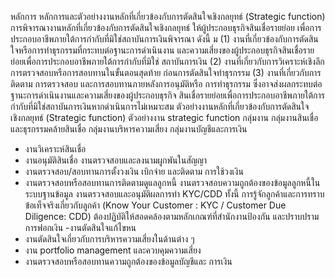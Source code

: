 หลักการ
หลักการและตัวอย่างงานหลักที่เกี่ยวข้องกับการตัดสินใจเชิงกลยุทธ์ (Strategic function)
การพิจารณางานหลักที่เกี่ยวข้องกับการตัดสินใจเชิงกลยุทธ์ ให้ผู้ประกอบธุรกิจสินเชื่อรายย่อย
เพื่อการประกอบอาชีพภายใต้การกำกับที่มิใช่สถาบันการเงินพิจารณา ดังนี้
ม
(1) งานที่เกี่ยวข้องกับการตัดสินใจหรือการทำธุรกรรมที่กระทบต่อฐานะการดำเนินงาน
และความเสี่ยงของผู้ประกอบธุรกิจสินเชื่อรายย่อยเพื่อการประกอบอาชีพภายใต้การกำกับที่มิใช่
สถาบันการเงิน
(2) งานที่เกี่ยวกับการวิเคราะห์เชิงลึก การตรวจสอบหรือการสอบทานในขั้นตอนสุดท้าย
ก่อนการตัดสินใจทําธุรกรรม
(3) งานที่เกี่ยวกับการติดตาม การตรวจสอบ และการสอบทานภายหลังการอนุมัติหรือ
การทำธุรกรรม ซึ่งอาจส่งผลกระทบต่อฐานะการดำเนินงานและความเสี่ยงของผู้ประกอบธุรกิจ
สินเชื่อรายย่อยเพื่อการประกอบอาชีพภายใต้การกำกับที่มิใช่สถาบันการเงินหากดำเนินการไม่เหมาะสม
ตัวอย่างงานหลักที่เกี่ยวข้องกับการตัดสินใจเชิงกลยุทธ์ (Strategic function)
ตัวอย่างงาน strategic function
กลุ่มงาน
กลุ่มงานสินเชื่อและธุรกรรมคล้ายสินเชื่อ
กลุ่มงานบริหารความเสี่ยง
กลุ่มงานบัญชีและการเงิน
- งานวิเคราะห์สินเชื่อ
- งานอนุมัติสินเชื่อ
งานตรวจสอบและลงนามผูกพันในสัญญา
- งานตรวจสอบ/สอบทานการตั้งวงเงิน เบิกจ่าย และติดตาม
การใช้วงเงิน
- งานตรวจสอบหรือสอบทานการติดตามดูแลลูกหนี้
งานตรวจสอบความถูกต้องของข้อมูลลูกหนี้ในระบบฐานข้อมูล
งานตรวจสอบและอนุมัติผลการทํา KYC/CDD
ทั้งนี้ การรู้จักลูกค้าและการทราบข้อเท็จจริงเกี่ยวกับลูกค้า
(Know Your Customer : KYC / Customer Due Diligence:
CDD) ต้องปฏิบัติให้สอดคล้องตามหลักเกณฑ์ที่สำนักงานป้องกัน
และปราบปรามการฟอกเงิน
-งานตัดสินใจแก้ไขหน
- งานตัดสินใจเกี่ยวกับการบริหารความเสี่ยงในด้านต่าง ๆ
- งาน portfolio management และควบคุมความเสี่ยง
- งานตรวจสอบหรือสอบทานความถูกต้องของข้อมูลบัญชีและ
การเงิน
